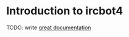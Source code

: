 # Introduction to ircbot4

TODO: write [great documentation](http://jacobian.org/writing/what-to-write/)
